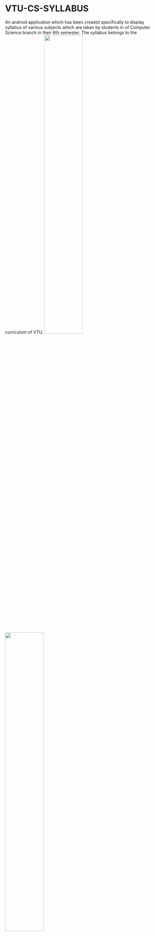 # VTU-CS-SYLLABUS 
An android application which has been creaetd specifically to display syllabus of various subjects which are taken by students in of Computer Science branch in their 6th semester. The syllabus belongs to the curriculum of VTU.
                          <img src="https://i.imgur.com/T0V8ILo.pngg" height="50%" width="50%">
                          <img src="https://imgur.com/0bTgsFx.png" height="50%" width="50%">

